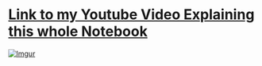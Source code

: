 

# [Link to my Youtube Video Explaining this whole Notebook](https://www.youtube.com/watch?v=QQkrIlISzP0&list=PLxqBkZuBynVQLW_TF7iIUKsWVCG-hCQFz&index=1)

[![Imgur](https://imgur.com/j8Lvehj.png)](https://www.youtube.com/watch?v=QQkrIlISzP0&list=PLxqBkZuBynVQLW_TF7iIUKsWVCG-hCQFz&index=1)
